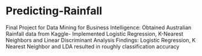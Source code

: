 # Predicting-Rainfall
Final Project for Data Mining for Business Intelligence: Obtained Australian Rainfall data from Kaggle- Implemented Logistic Regression, K-Nearest Neighbors and Linear Discriminant Analysis
Findings: Logistic Regression, K Nearest Neighbor and LDA resulted in roughly classification accuracy 
